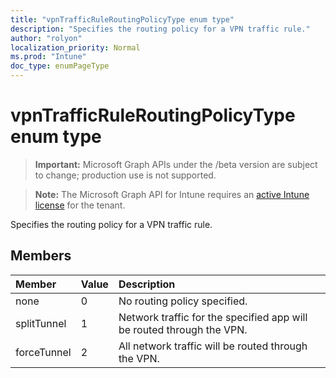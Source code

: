 ```yaml
---
title: "vpnTrafficRuleRoutingPolicyType enum type"
description: "Specifies the routing policy for a VPN traffic rule."
author: "rolyon"
localization_priority: Normal
ms.prod: "Intune"
doc_type: enumPageType
---
```


# vpnTrafficRuleRoutingPolicyType enum type

> **Important:** Microsoft Graph APIs under the /beta version are subject to change; production use is not supported.

> **Note:** The Microsoft Graph API for Intune requires an [active Intune license](https://go.microsoft.com/fwlink/?linkid=839381) for the tenant.

Specifies the routing policy for a VPN traffic rule.

## Members
|Member|Value|Description|
|:---|:---|:---|
|none|0|No routing policy specified.|
|splitTunnel|1|Network traffic for the specified app will be routed through the VPN.|
|forceTunnel|2|All network traffic will be routed through the VPN.|




